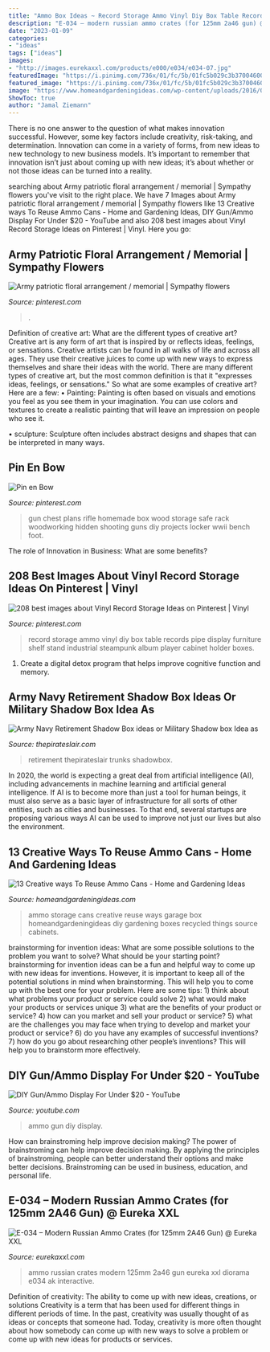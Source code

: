 ```yaml
---
title: "Ammo Box Ideas ~ Record Storage Ammo Vinyl Diy Box Table Records Pipe Display Furniture Shelf Stand Industrial Steampunk Album Player Cabinet Holder Boxes"
description: "E-034 – modern russian ammo crates (for 125mm 2a46 gun) @ eureka xxl"
date: "2023-01-09"
categories:
- "ideas"
tags: ["ideas"]
images:
- "http://images.eurekaxxl.com/products/e000/e034/e034-07.jpg"
featuredImage: "https://i.pinimg.com/736x/01/fc/5b/01fc5b029c3b370046007eccdda3c378.jpg"
featured_image: "https://i.pinimg.com/736x/01/fc/5b/01fc5b029c3b370046007eccdda3c378.jpg"
image: "https://www.homeandgardeningideas.com/wp-content/uploads/2016/08/storage.jpg"
ShowToc: true
author: "Jamal Ziemann"
---
```



There is no one answer to the question of what makes innovation successful. However, some key factors include creativity, risk-taking, and determination. Innovation can come in a variety of forms, from new ideas to new technology to new business models. It’s important to remember that innovation isn’t just about coming up with new ideas; it’s about whether or not those ideas can be turned into a reality.

	

		
searching about Army patriotic floral arrangement / memorial | Sympathy flowers you've visit to the right place. We have 7 Images about Army patriotic floral arrangement / memorial | Sympathy flowers like 13 Creative ways To Reuse Ammo Cans - Home and Gardening Ideas, DIY Gun/Ammo Display For Under $20 - YouTube and also 208 best images about Vinyl Record Storage Ideas on Pinterest | Vinyl. Here you go:
		
    
## Army Patriotic Floral Arrangement / Memorial | Sympathy Flowers

<img loading=lazy src="https://i.pinimg.com/736x/01/fc/5b/01fc5b029c3b370046007eccdda3c378.jpg" onerror="this.onerror=null;this.src='https://tse1.mm.bing.net/th?id=OIP.i5ELznHbxIIj7SYgN3bI6AHaJc&amp;pid=15.1';" alt="Army patriotic floral arrangement / memorial | Sympathy flowers">

_Source: pinterest.com_

>. 

	

Definition of creative art: What are the different types of creative art?
Creative art is any form of art that is inspired by or reflects ideas, feelings, or sensations. Creative artists can be found in all walks of life and across all ages. They use their creative juices to come up with new ways to express themselves and share their ideas with the world. There are many different types of creative art, but the most common definition is that it "expresses ideas, feelings, or sensations." So what are some examples of creative art? Here are a few:
• Painting: Painting is often based on visuals and emotions you feel as you see them in your imagination. You can use colors and textures to create a realistic painting that will leave an impression on people who see it.

• sculpture: Sculpture often includes abstract designs and shapes that can be interpreted in many ways.

    
## Pin En Bow

<img loading=lazy src="https://i.pinimg.com/736x/f2/24/a3/f224a3266549c7913234e66c9686594d--gun-safes-machine-guns.jpg" onerror="this.onerror=null;this.src='https://tse1.mm.bing.net/th?id=OIP.9MrHQVSvc2Yj7_qzuNu8-gHaJ3&amp;pid=15.1';" alt="Pin en Bow">

_Source: pinterest.com_

>gun chest plans rifle homemade box wood storage safe rack woodworking hidden shooting guns diy projects locker wwii bench foot. 

	

The role of Innovation in Business: What are some benefits?
 

    
## 208 Best Images About Vinyl Record Storage Ideas On Pinterest | Vinyl

<img loading=lazy src="https://s-media-cache-ak0.pinimg.com/736x/d3/c6/7a/d3c67a97e2ad6e6454259d4b9a8bdec1.jpg" onerror="this.onerror=null;this.src='https://tse2.mm.bing.net/th?id=OIP.EoiG3ioQ9IXMZc2HdsdTfQHaJ3&amp;pid=15.1';" alt="208 best images about Vinyl Record Storage Ideas on Pinterest | Vinyl">

_Source: pinterest.com_

>record storage ammo vinyl diy box table records pipe display furniture shelf stand industrial steampunk album player cabinet holder boxes. 

	

1. Create a digital detox program that helps improve cognitive function and memory.

    
## Army Navy Retirement Shadow Box Ideas Or Military Shadow Box Idea As

<img loading=lazy src="http://www.thepirateslair.com/images/antique-steamer-trunk/chuckr-antique-trunk-426-shadowbox2.jpg" onerror="this.onerror=null;this.src='https://tse3.mm.bing.net/th?id=OIP.unrBiRkxvE8fxE71ricujgHaF7&amp;pid=15.1';" alt="Army Navy Retirement Shadow Box ideas or Military Shadow box Idea as">

_Source: thepirateslair.com_

>retirement thepirateslair trunks shadowbox. 

	

In 2020, the world is expecting a great deal from artificial intelligence (AI), including advancements in machine learning and artificial general intelligence. If AI is to become more than just a tool for human beings, it must also serve as a basic layer of infrastructure for all sorts of other entities, such as cities and businesses. To that end, several startups are proposing various ways AI can be used to improve not just our lives but also the environment.

    
## 13 Creative Ways To Reuse Ammo Cans - Home And Gardening Ideas

<img loading=lazy src="https://www.homeandgardeningideas.com/wp-content/uploads/2016/08/storage.jpg" onerror="this.onerror=null;this.src='https://tse4.mm.bing.net/th?id=OIP.SpLCxNMs1VXa4YpyQxG68wHaNJ&amp;pid=15.1';" alt="13 Creative ways To Reuse Ammo Cans - Home and Gardening Ideas">

_Source: homeandgardeningideas.com_

>ammo storage cans creative reuse ways garage box homeandgardeningideas diy gardening boxes recycled things source cabinets. 

	

brainstorming for invention ideas: What are some possible solutions to the problem you want to solve? What should be your starting point?
brainstorming for invention ideas can be a fun and helpful way to come up with new ideas for inventions. However, it is important to keep all of the potential solutions in mind when brainstorming. This will help you to come up with the best one for your problem. Here are some tips: 1) think about what problems your product or service could solve 2) what would make your products or services unique 3) what are the benefits of your product or service? 4) how can you market and sell your product or service? 5) what are the challenges you may face when trying to develop and market your product or service? 6) do you have any examples of successful inventions? 7) how do you go about researching other people’s inventions? This will help you to brainstorm more effectively.

    
## DIY Gun/Ammo Display For Under $20 - YouTube

<img loading=lazy src="https://i.ytimg.com/vi/hWnJE91oyes/maxresdefault.jpg" onerror="this.onerror=null;this.src='https://tse1.mm.bing.net/th?id=OIP.41egVXlIbTMfSdgO7Ufl1gHaEK&amp;pid=15.1';" alt="DIY Gun/Ammo Display For Under $20 - YouTube">

_Source: youtube.com_

>ammo gun diy display. 

	

How can brainstroming help improve decision making?
The power of brainstroming can help improve decision making. By applying the principles of brainstroming, people can better understand their options and make better decisions. Brainstroming can be used in business, education, and personal life.

    
## E-034 – Modern Russian Ammo Crates (for 125mm 2A46 Gun) @ Eureka XXL

<img loading=lazy src="http://images.eurekaxxl.com/products/e000/e034/e034-07.jpg" onerror="this.onerror=null;this.src='https://tse2.mm.bing.net/th?id=OIP.EHLKaOozZI84-3CJJIa2eQHaFL&amp;pid=15.1';" alt="E-034 – Modern Russian Ammo Crates (for 125mm 2A46 Gun) @ Eureka XXL">

_Source: eurekaxxl.com_

>ammo russian crates modern 125mm 2a46 gun eureka xxl diorama e034 ak interactive. 

	

Definition of creativity: The ability to come up with new ideas, creations, or solutions
Creativity is a term that has been used for different things in different periods of time. In the past, creativity was usually thought of as ideas or concepts that someone had. Today, creativity is more often thought about how somebody can come up with new ways to solve a problem or come up with new ideas for products or services.

